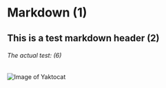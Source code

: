 # Markdown (1)

## This is a test markdown header (2)

###### The actual test: (6)

![Image of Yaktocat](https://octodex.github.com/images/yaktocat.png)


